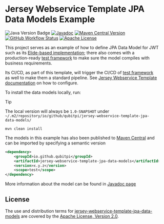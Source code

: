 Jersey Webservice Template JPA Data Models Example
==================================================

![Java Version Badge][Java Version Badge]
[![Javadoc][Javadoc Badge]][Javadoc URL]
[![Maven Central Version][Maven Central Version Badge]][Maven Central Version URL]
[![GitHub Workflow Status][GitHub Workflow Status]][GitHub Workflow Status URL]
[![Apache License][Apache License Badge]][Apache License, Version 2.0]

This project serves as an example of how to define JPA Data Model for JWT such as its
[Elide-based implementation][JPA Elide]; there also comes with a production-ready [test framework] to make sure the
model compiles with business requirements.

Its CI/CD, as part of this template, will trigger the CI/CD of [test framework] as well to make them a standard
pipeline. See [Jersey Webservice Template documentation][JWT CI/CD chain] on how to configure.

To install the data models locally, run:

> [!TIP]
>
> The local version will always be `1.0-SNAPSHOT` under
> `~/.m2/repository/io/github/qubitpi/jersey-webservice-template-jpa-data-models/`

```console
mvn clean install
```

The models in this example has also been published to [Maven Central][Maven Central Version URL] and can be imported
by specifying a semantic version

```xml
<dependency>
    <groupId>io.github.qubitpi</groupId>
    <artifactId>jersey-webservice-template-jpa-data-models</artifactId>
    <version>x.y.z</version>
    <scope>test</scope>
</dependency>
```

More information about the model can be found in [Javadoc page][Javadoc URL]

License
-------

The use and distribution terms for [jersey-webservice-template-jpa-data-models] are covered by the
[Apache License, Version 2.0].

[Apache License Badge]: https://img.shields.io/badge/Apache%202.0-F25910.svg?style=for-the-badge&logo=Apache&logoColor=white
[Apache License, Version 2.0]: https://www.apache.org/licenses/LICENSE-2.0

[GitHub Workflow Status]: https://img.shields.io/github/actions/workflow/status/QubitPi/jersey-webservice-template-jpa-data-models/ci-cd.yml?branch=master&logo=github&style=for-the-badge
[GitHub Workflow Status URL]: https://github.com/QubitPi/jersey-webservice-template-jpa-data-models/actions/workflows/ci-cd.yml

[Javadoc Badge]: https://img.shields.io/badge/Javadoc-000000.svg?style=for-the-badge&logo=openjdk&logoColor=white
[Javadoc URL]: https://jpa-model.qubitpi.org/
[Java Version Badge]: https://img.shields.io/badge/Java-17-brightgreen?style=for-the-badge&logo=OpenJDK&logoColor=white
[jersey-webservice-template-jpa-data-models]: https://github.com/QubitPi/jersey-webservice-template-jpa-data-models
[JPA Elide]: https://qubitpi.github.io/jersey-webservice-template/docs/crud/elide/data-model
[JWT CI/CD chain]: https://qubitpi.github.io/jersey-webservice-template/docs/crud/configuration#cicd-chain

[Maven Central Version Badge]: https://img.shields.io/maven-central/v/io.github.qubitpi/jersey-webservice-template-jpa-data-models?style=for-the-badge&logo=apachemaven&labelColor=1B1C30&color=4D9FEA
[Maven Central Version URL]: https://central.sonatype.com/artifact/io.github.qubitpi/jersey-webservice-template-jpa-data-models

[test framework]: https://github.com/QubitPi/jersey-webservice-template-jpa-data-models-acceptance-tests
